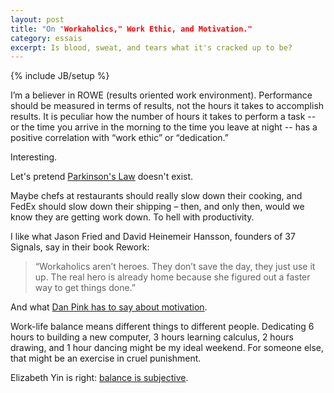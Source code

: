 ```yaml
---
layout: post
title: "On "Workaholics," Work Ethic, and Motivation."
category: essais
excerpt: Is blood, sweat, and tears what it's cracked up to be?
---
```

{% include JB/setup %}

I’m a believer in ROWE (results oriented work environment). Performance should be measured in terms of results, not the hours it takes to accomplish results. It is peculiar how the number of hours it takes to perform a task -- or the time you arrive in the morning to the time you leave at night -- has a positive correlation with “work ethic” or “dedication.”

Interesting.

Let's pretend [Parkinson's Law](http://en.wikipedia.org/wiki/Parkinson's_law) doesn't exist.  

Maybe chefs at restaurants should really slow down their cooking, and FedEx should slow down their shipping – then, and only then, would we know they are getting work down. To hell with productivity.

I like what Jason Fried and David Heinemeir Hansson, founders of 37 Signals, say in their book Rework:  
> “Workaholics aren’t heroes. They don’t save the day, they just use it up. 
> The real hero is already home because she figured out a faster way to get things done.”

And what [Dan Pink has to say about motivation](http://www.ted.com/talks/dan_pink_on_motivation).

Work-life balance means different things to different people. Dedicating 6 hours to building a new computer, 3 hours learning calculus, 2 hours drawing, and 1 hour dancing might be my ideal weekend. For someone else, that might be an exercise in cruel punishment. 

Elizabeth Yin is right: [balance is subjective](http://hippoland.tumblr.com/post/33235630505/youre-thinking-about-startup-work-life-balance-all).


<a href="https://plus.google.com/+VincentBarr0?rel=author"></a>